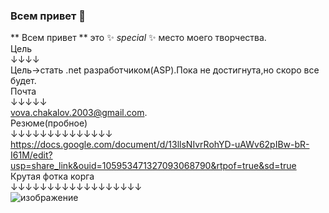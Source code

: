 ### Всем привет 👋


** Всем привет ** это ✨ _special_ ✨ место моего творчества.  
Цель   
↓↓↓↓  
Цель->стать .net разработчиком(ASP).Пока не достигнута,но скоро все будет.  
Почта  
↓↓↓↓↓  
vova.chakalov.2003@gmail.com.   
Резюме(пробное)  
↓↓↓↓↓↓↓↓↓↓↓↓↓↓     
https://docs.google.com/document/d/13llsNIvrRohYD-uAWv62pIBw-bR-I61M/edit?usp=share_link&ouid=105953471327093068790&rtpof=true&sd=true     
Крутая фотка корга  
↓↓↓↓↓↓↓↓↓↓↓↓↓↓↓↓↓↓   
![изображение](https://user-images.githubusercontent.com/65467062/186758094-704993a1-3f07-4464-b51c-85d3dc009b22.png)

